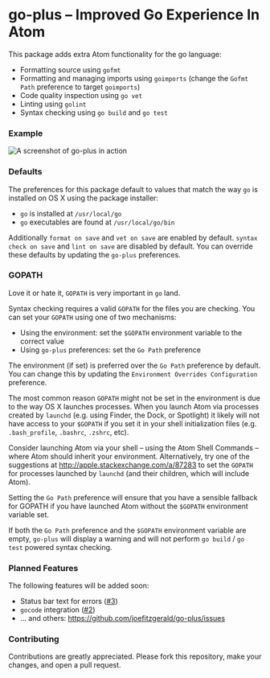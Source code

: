 # go-plus – Improved Go Experience In Atom

This package adds extra Atom functionality for the go language:

* Formatting source using `gofmt`
* Formatting and managing imports using `goimports` (change the `Gofmt Path`
  preference to target `goimports`)
* Code quality inspection using `go vet`
* Linting using `golint`
* Syntax checking using `go build` and `go test`

### Example

![A screenshot of go-plus in action](http://cl.ly/image/422w3W3F171G/go-plus-example.gif)

### Defaults

The preferences for this package default to values that match the way `go` is
installed on OS X using the package installer:

* `go` is installed at `/usr/local/go`
* `go` executables are found at `/usr/local/go/bin`

Additionally `format on save` and `vet on save` are enabled by default. `syntax
check on save` and `lint on save` are disabled by default. You can override these defaults by
updating the `go-plus` preferences.

### GOPATH

Love it or hate it, `GOPATH` is very important in `go` land.

Syntax checking requires a valid `GOPATH` for the files you are checking. You
can set your `GOPATH` using one of two mechanisms:

* Using the environment: set the `$GOPATH` environment variable to the correct
  value
* Using `go-plus` preferences: set the `Go Path` preference

The environment (if set) is preferred over the `Go Path` preference by default.
You can change this by updating the `Environment Overrides Configuration`
preference.

The most common reason `GOPATH` might not be set in the environment is due to the
way OS X launches processes. When you launch Atom via processes created by
`launchd` (e.g. using Finder, the Dock, or Spotlight) it likely will not have
access to your `$GOPATH` if you set it in your shell initialization files (e.g.
`.bash_profile`, `.bashrc`, `.zshrc`, etc).

Consider launching Atom via your shell – using the Atom Shell Commands – where
Atom should inherit your environment. Alternatively, try one of the suggestions
at http://apple.stackexchange.com/a/87283 to set the `GOPATH` for processes
launched by `launchd` (and their children, which will include Atom).

Setting the `Go Path` preference will ensure that you have a sensible fallback
for GOPATH if you have launched Atom without the `$GOPATH` environment variable
set.

If both the `Go Path` preference and the `$GOPATH` environment variable are
empty, `go-plus` will display a warning and will not perform `go build` / `go
test` powered syntax checking.

### Planned Features

The following features will be added soon:

* Status bar text for errors ([#3](https://github.com/joefitzgerald/go-plus/issues/3))
* `gocode` integration ([#2](https://github.com/joefitzgerald/go-plus/issues/2))
* ... and others: https://github.com/joefitzgerald/go-plus/issues

### Contributing

Contributions are greatly appreciated. Please fork this repository, make your
changes, and open a pull request.
